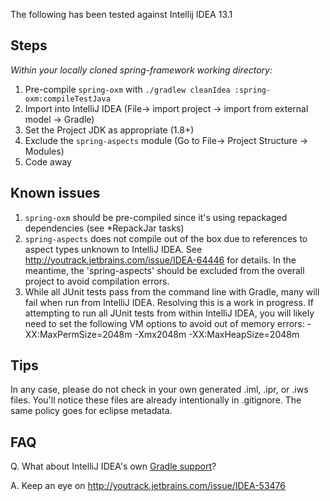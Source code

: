 The following has been tested against Intellij IDEA 13.1

## Steps

_Within your locally cloned spring-framework working directory:_

1. Pre-compile `spring-oxm` with `./gradlew cleanIdea :spring-oxm:compileTestJava`
2. Import into IntelliJ IDEA (File-> import project -> import from external model -> Gradle)
3. Set the Project JDK as appropriate (1.8+)
4. Exclude the `spring-aspects` module (Go to File-> Project Structure -> Modules)
5. Code away

## Known issues

1. `spring-oxm` should be pre-compiled since it's using repackaged dependencies (see *RepackJar tasks)
2. `spring-aspects` does not compile out of the box due to references to aspect types unknown to
IntelliJ IDEA. See http://youtrack.jetbrains.com/issue/IDEA-64446 for details. In the meantime, the
'spring-aspects' should be excluded from the overall project to avoid compilation errors.
3. While all JUnit tests pass from the command line with Gradle, many will fail when run from
IntelliJ IDEA. Resolving this is a work in progress. If attempting to run all JUnit tests from within
IntelliJ IDEA, you will likely need to set the following VM options to avoid out of memory errors:
    -XX:MaxPermSize=2048m -Xmx2048m -XX:MaxHeapSize=2048m

## Tips

In any case, please do not check in your own generated .iml, .ipr, or .iws files.
You'll notice these files are already intentionally in .gitignore. The same policy goes for eclipse metadata.

## FAQ

Q. What about IntelliJ IDEA's own [Gradle support](http://confluence.jetbrains.net/display/IDEADEV/Gradle+integration)?

A. Keep an eye on http://youtrack.jetbrains.com/issue/IDEA-53476
